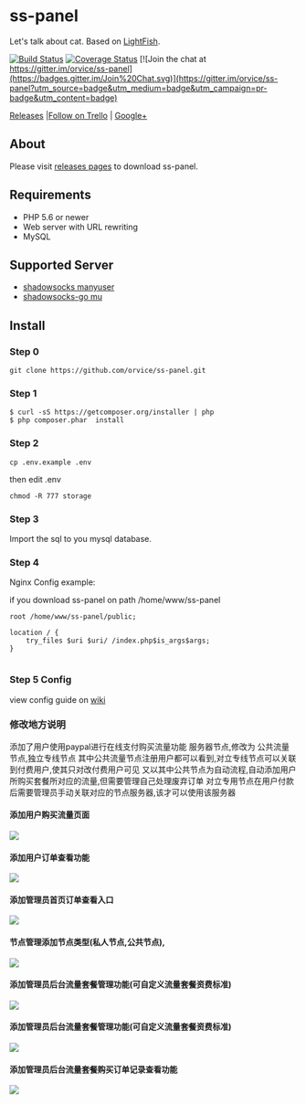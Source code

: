 # ss-panel

Let's talk about cat.  Based on [LightFish](https://github.com/Pongtan/LightFish).

[![Build Status](https://travis-ci.org/orvice/ss-panel.svg?branch=master)](https://travis-ci.org/orvice/ss-panel) [![Coverage Status](https://coveralls.io/repos/github/orvice/ss-panel/badge.svg?branch=master)](https://coveralls.io/github/orvice/ss-panel?branch=master) [![Join the chat at https://gitter.im/orvice/ss-panel](https://badges.gitter.im/Join%20Chat.svg)](https://gitter.im/orvice/ss-panel?utm_source=badge&utm_medium=badge&utm_campaign=pr-badge&utm_content=badge)

[Releases](https://plus.google.com/communities/112308980947577664041) |[Follow on Trello](https://trello.com/b/dr62AtYI/ss-panel) | [Google+](https://plus.google.com/communities/112308980947577664041)

## About

Please visit [releases pages](https://github.com/orvice/ss-panel/releases) to download ss-panel.

## Requirements

* PHP 5.6 or newer
* Web server with URL rewriting
* MySQL

## Supported Server

* [shadowsocks manyuser](https://github.com/mengskysama/shadowsocks/tree/manyuser)
* [shadowsocks-go mu](https://github.com/orvice/shadowsocks-go)


## Install

### Step 0

```
git clone https://github.com/orvice/ss-panel.git
```

### Step 1

```
$ curl -sS https://getcomposer.org/installer | php
$ php composer.phar  install
```

### Step 2

```
cp .env.example .env
```

then edit .env

```
chmod -R 777 storage
```

### Step 3

Import the sql to you mysql database.

### Step 4

Nginx Config example:

if you download ss-panel on path /home/www/ss-panel


```
root /home/www/ss-panel/public;

location / {
    try_files $uri $uri/ /index.php$is_args$args;
}
    
```

### Step 5 Config

view config guide on [wiki](https://github.com/orvice/ss-panel/wiki/v3-Config)

### 修改地方说明
 添加了用户使用paypal进行在线支付购买流量功能
 服务器节点,修改为 公共流量节点,独立专线节点 其中公共流量节点注册用户都可以看到,对立专线节点可以关联到付费用户,使其只对改付费用户可见
 又以其中公共节点为自动流程,自动添加用户所购买套餐所对应的流量,但需要管理自己处理废弃订单
 对立专用节点在用户付款后需要管理员手动关联对应的节点服务器,该才可以使用该服务器
 
#### 添加用户购买流量页面
![](https://github.com/chuanshuo843/ss-panel/blob/master/public/assets/remark/user_buy_func.png)
#### 添加用户订单查看功能
![](https://github.com/chuanshuo843/ss-panel/blob/master/public/assets/remark/user_order_log.png)
#### 添加管理员首页订单查看入口
![](https://github.com/chuanshuo843/ss-panel/blob/master/public/assets/remark/admin.png)
#### 节点管理添加节点类型(私人节点,公共节点),
![](https://github.com/chuanshuo843/ss-panel/blob/master/public/assets/remark/user_order_log.png)
#### 添加管理员后台流量套餐管理功能(可自定义流量套餐资费标准)
![](https://github.com/chuanshuo843/ss-panel/blob/master/public/assets/remark/admin_package_manage.png)
#### 添加管理员后台流量套餐管理功能(可自定义流量套餐资费标准)
![](https://github.com/chuanshuo843/ss-panel/blob/master/public/assets/remark/admin_package_manage.png)
#### 添加管理员后台流量套餐购买订单记录查看功能
![](https://github.com/chuanshuo843/ss-panel/blob/master/public/assets/remark/admin_order_log.png)

